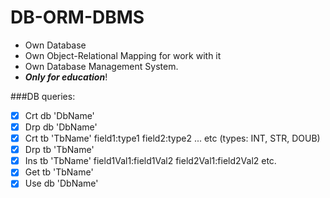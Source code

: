 # DB-ORM-DBMS

  * Own Database
  * Own Object-Relational Mapping for work with it 
  * Own Database Management System. 
  * **_Only for education_**!

###DB  queries: 
- [x] Crt db 'DbName'
- [x] Drp db 'DbName'
- [x] Crt tb 'TbName' field1:type1 field2:type2 ... etc (types: INT, STR, DOUB)
- [x] Drp tb 'TbName'
- [x] Ins tb 'TbName' field1Val1:field1Val2 field2Val1:field2Val2 etc.
- [x] Get tb 'TbName'
- [x] Use db 'DbName'

